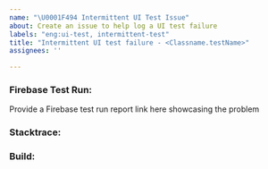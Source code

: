 ```yaml
---
name: "\U0001F494 Intermittent UI Test Issue"
about: Create an issue to help log a UI test failure
labels: "eng:ui-test, intermittent-test"
title: "Intermittent UI test failure - <Classname.testName>"
assignees: ''

---
```


### Firebase Test Run:
Provide a Firebase test run report link here showcasing the problem
### Stacktrace:
### Build: 
